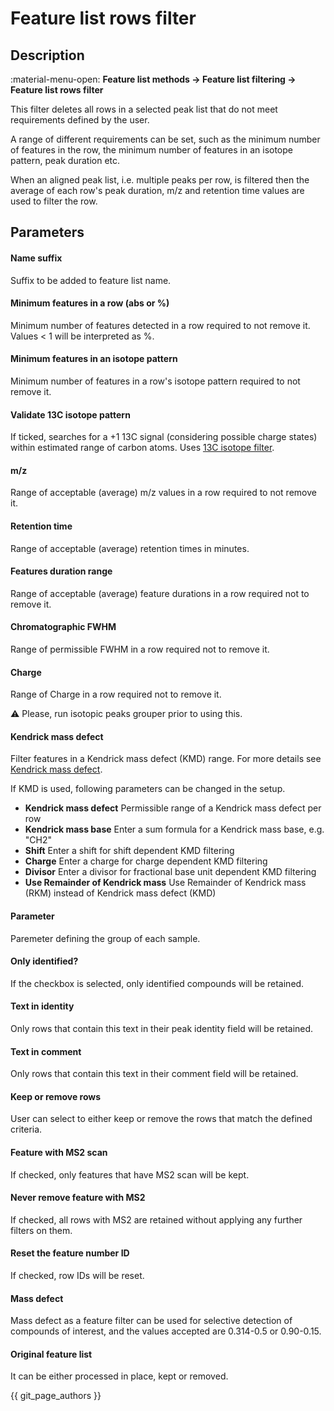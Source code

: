 # **Feature list rows filter**

## **Description**

:material-menu-open: **Feature list methods → Feature list filtering → Feature list rows filter** 

This filter deletes all rows in a selected peak list that do not meet requirements defined by the user.

A range of different requirements can be set, such as the minimum number of features in the row, the minimum number of features in an isotope pattern, peak duration etc. 

When an aligned peak list, i.e. multiple peaks per row, is filtered then the average of each row's peak duration, m/z and retention time values are used to filter the row.


## **Parameters**

#### **Name suffix**
Suffix to be added to feature list name.

#### **Minimum features in a row (abs or %)**
Minimum number of features detected in a row required to not remove it. Values < 1 will be interpreted as %.

#### **Minimum features in an isotope pattern**

Minimum number of features in a row's isotope pattern required to not remove it.

#### **Validate 13C isotope pattern**
If ticked, searches for a +1 13C signal (considering possible charge states) within estimated range of carbon atoms. Uses [13C isotope filter](../filter_isotope_filter/isotope_filter.md).

#### **m/z**
Range of acceptable (average) m/z values in a row required to not remove it.

#### **Retention time**
Range of acceptable (average) retention times in minutes.

#### **Features duration range**
Range of acceptable (average) feature durations in a row required not to remove it.

#### **Chromatographic FWHM**
Range of permissible FWHM in a row required not to remove it.

#### **Charge**
Range of Charge in a row required not to remove it.

:warning: Please, run isotopic peaks grouper prior to using this.

#### **Kendrick mass defect**
Filter features in a Kendrick mass defect (KMD) range. For more details see [Kendrick mass defect](../../visualization_modules/processed_additional/processed_additional.md#kendrick-mass-plot).

If KMD is used, following parameters can be changed in the setup.

- **Kendrick mass defect**
  Permissible range of a Kendrick mass defect per row
- **Kendrick mass base**
  Enter a sum formula for a Kendrick mass base, e.g. "CH2"
- **Shift**
  Enter a shift for shift dependent KMD filtering
- **Charge**
  Enter a charge for charge dependent KMD filtering
- **Divisor**
  Enter a divisor for fractional base unit dependent KMD filtering
- **Use Remainder of Kendrick mass**
  Use Remainder of Kendrick mass (RKM) instead of Kendrick mass defect (KMD)

#### **Parameter**
Paremeter defining the group of each sample.

#### **Only identified?**
If the checkbox is selected, only identified compounds will be retained.

#### **Text in identity**
Only rows that contain this text in their peak identity field will be retained.

#### **Text in comment**
Only rows that contain this text in their comment field will be retained.

#### **Keep or remove rows**
User can select to either keep or remove the rows that match the defined criteria.

#### **Feature with MS2 scan**
If checked, only features that have MS2 scan will be kept.

#### **Never remove feature with MS2**
If checked, all rows with MS2 are retained without applying any further filters on them.

#### **Reset the feature number ID**
If checked, row IDs will be reset.

#### **Mass defect**
Mass defect as a feature filter can be used for selective detection of compounds of interest, and the values accepted are 0.314-0.5 or 0.90-0.15.

#### **Original feature list**
It can be either processed in place, kept or removed.

{{ git_page_authors }}
